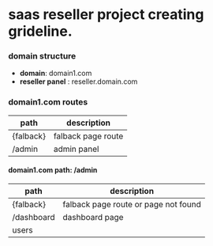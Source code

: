 # saas reseller project creating grideline.


### domain structure

 - **domain**: domain1.com
 - **reseller panel** : reseller.domain.com

### **domain1.com** routes

| path    | description |
| -------- | ------- |
| {falback}  | falback page route    |
| /admin | admin panel     |

#### **domain1.com** path: **/admin**

| path    | description |
| -------- | ------- |
| {falback}  | falback page route or page not found   |
| /dashboard | dashboard page     |
| users | 


